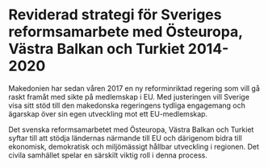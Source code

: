 # Reviderad strategi för Sveriges reformsamarbete med Östeuropa, Västra Balkan och Turkiet 2014-2020

Makedonien har sedan våren 2017 en ny reforminriktad regering som vill gå raskt framåt med sikte på medlemskap i EU. Med justeringen vill Sverige visa sitt stöd till den makedonska regeringens tydliga engagemang och ägarskap över sin egen utveckling mot ett EU-medlemskap.

Det svenska reformsamarbetet med Östeuropa, Västra Balkan och Turkiet syftar till att stödja ländernas närmande till EU och därigenom bidra till ekonomisk, demokratisk och miljömässigt hållbar utveckling i regionen. Det civila samhället spelar en särskilt viktig roll i denna process.
